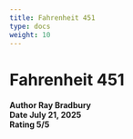 ```yaml
---
title: Fahrenheit 451
type: docs
weight: 10
---
```


# **Fahrenheit 451**

<h4>Author <span class='book_header'>Ray Bradbury</span></br>Date <span class='book_header'>July 21, 2025</span></br>Rating <span class='book_header'>5/5</span></h4>